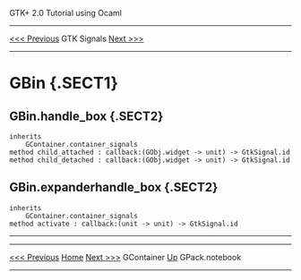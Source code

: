   GTK+ 2.0 Tutorial using Ocaml
  ------------------------------- ------------- ---------------------------
  [\<\<\< Previous](x2430.html)   GTK Signals   [Next \>\>\>](x2450.html)

* * * * *

GBin {.SECT1}
====

GBin.handle\_box {.SECT2}
----------------

~~~~ {.PROGRAMLISTING}
inherits
    GContainer.container_signals
method child_attached : callback:(GObj.widget -> unit) -> GtkSignal.id
method child_detached : callback:(GObj.widget -> unit) -> GtkSignal.id
~~~~

GBin.expanderhandle\_box {.SECT2}
------------------------

~~~~ {.PROGRAMLISTING}
inherits
    GContainer.container_signals
method activate : callback:(unit -> unit) -> GtkSignal.id
~~~~

* * * * *

  ------------------------------- -------------------- ---------------------------
  [\<\<\< Previous](x2430.html)   [Home](book1.html)   [Next \>\>\>](x2450.html)
  GContainer                      [Up](a2390.html)     GPack.notebook
  ------------------------------- -------------------- ---------------------------


